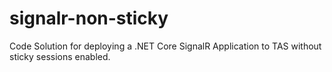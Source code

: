 # signalr-non-sticky
Code Solution for deploying a .NET Core SignalR Application to TAS without sticky sessions enabled.
